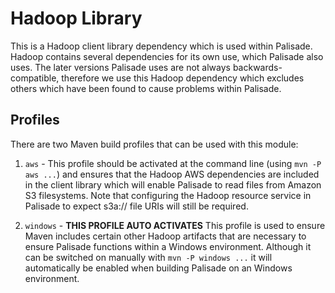# Hadoop Library

This is a Hadoop client library dependency which is used within Palisade. Hadoop contains several dependencies for its own use, which
Palisade also uses. The later versions Palisade uses are not always backwards-compatible, therefore we use this Hadoop dependency which
excludes others which have been found to cause problems within Palisade.

## Profiles
There are two Maven build profiles that can be used with this module:

1. `aws` - This profile should be activated at the command line (using `mvn -P aws ...`) and ensures that the Hadoop AWS
dependencies are included in the client library which will enable Palisade to read files from Amazon S3 filesystems. Note that
configuring the Hadoop resource service in Palisade to expect s3a:// file URIs will still be required.

2. `windows` - **THIS PROFILE AUTO ACTIVATES** This profile is used to ensure Maven includes certain other Hadoop artifacts
that are necessary to ensure Palisade functions within a Windows environment. Although it can be switched on manually with
`mvn -P windows ...` it will automatically be enabled when building Palisade on an Windows environment.